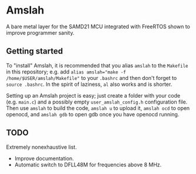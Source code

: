 # Amslah
A bare metal layer for the SAMD21 MCU integrated with FreeRTOS shown to improve programmer sanity.

## Getting started
To "install" Amslah, it is recommended that you alias `amslah` to the `Makefile` in this repository; e.g. add `alias amslah="make -f /home/$USER/amslah/Makefile"` to your `.bashrc` and then don't forget to `source .bashrc`. In the spirit of laziness, `al` also works and is shorter.

Setting up an Amslah project is easy; just create a folder with your code (e.g. `main.c`) and a possibly empty `user_amslah_config.h` configuration file. Then use `amslah` to build the code, `amslah u` to upload it, `amslah ocd` to open openocd, and `amslah gdb` to open gdb once you have openocd running.

## TODO
Extremely nonexhaustive list.
 - Improve documentation.
 - Automatic switch to DFLL48M for frequencies above 8 MHz.
